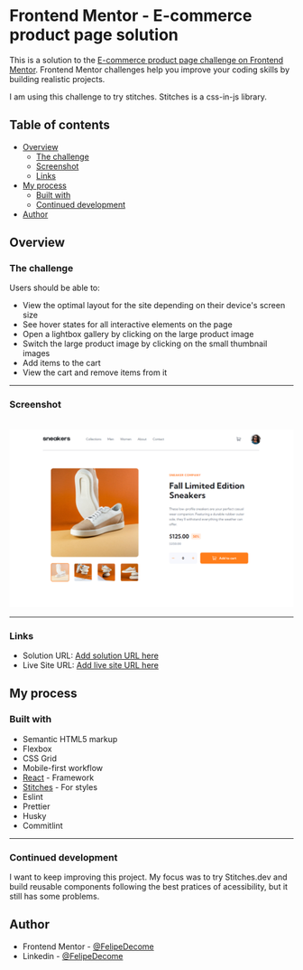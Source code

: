 # Frontend Mentor - E-commerce product page solution

This is a solution to the [E-commerce product page challenge on Frontend Mentor](https://www.frontendmentor.io/challenges/ecommerce-product-page-UPsZ9MJp6). Frontend Mentor challenges help you improve your coding skills by building realistic projects.

I am using this challenge to try stitches. Stitches is a css-in-js library.

## Table of contents

- [Overview](#overview)
  - [The challenge](#the-challenge)
  - [Screenshot](#screenshot)
  - [Links](#links)
- [My process](#my-process)
  - [Built with](#built-with)
  - [Continued development](#continued-development)
- [Author](#author)
## Overview

### The challenge

Users should be able to:

- View the optimal layout for the site depending on their device's screen size
- See hover states for all interactive elements on the page
- Open a lightbox gallery by clicking on the large product image
- Switch the large product image by clicking on the small thumbnail images
- Add items to the cart
- View the cart and remove items from it

---
### Screenshot
<br />
<img src="./docs/screenshot.png" alt="Project screenshot" width="640" />

---
### Links

- Solution URL: [Add solution URL here](https://www.frontendmentor.io/solutions/reactjs-stitches-swiper-typescript-FRSKzYeap)
- Live Site URL: [Add live site URL here](https://stitches-poc.vercel.app/)

## My process
### Built with

- Semantic HTML5 markup
- Flexbox
- CSS Grid
- Mobile-first workflow
- [React](https://reactjs.org/) - Framework
- [Stitches](https://stitches.dev/) - For styles
- Eslint
- Prettier
- Husky
- Commitlint

---
### Continued development

I want to keep improving this project. My focus was to try Stitches.dev and build reusable components following the best pratices of acessibility, but it still has some problems.

## Author

- Frontend Mentor - [@FelipeDecome](https://www.frontendmentor.io/profile/FelipeDecome)
- Linkedin - [@FelipeDecome](https://www.linkedin.com/in/felipedecome/)
